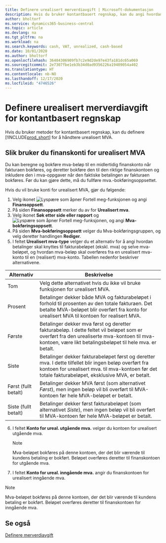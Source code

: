 ```yaml
---
title: Definere urealisert merverdiavgift | Microsoft-dokumentasjon
description: Hvis du bruker kontantbasert regnskap, kan du angi hvordan urealisert MVA for salg og innkjøp skal håndteres.
author: bholtorf
ms.service: dynamics365-business-central
ms.topic: article
ms.devlang: na
ms.tgt_pltfrm: na
ms.workload: na
ms.search.keywords: cash, VAT, unrealized, cash-based
ms.date: 10/01/2020
ms.author: bholtorf
ms.openlocfilehash: 36404306909fb7c2e9d2de97e43fa181dc65a069
ms.sourcegitcommit: 2e7307fbe1eb3b34d0ad9356226a19409054a402
ms.translationtype: HT
ms.contentlocale: nb-NO
ms.lasthandoff: 12/17/2020
ms.locfileid: "4746526"
---
```

# <a name="set-up-unrealized-vat-for-cash-based-accounting"></a>Definere urealisert merverdiavgift for kontantbasert regnskap
Hvis du bruker metoder for kontantbasert regnskap, kan du definere [!INCLUDE[prod_short](includes/prod_short.md)] for å håndtere urealisert MVA.

## <a name="to-use-general-ledger-accounts-for-unrealized-vat"></a>Slik bruker du finanskonti for urealisert MVA
Du kan beregne og bokføre mva-beløp til en midlertidig finanskonto når fakturaen bokføres, og deretter bokføre den til den riktige finanskontoen og inkludere den i mva-oppgaver når den faktiske betalingen av fakturaen bokføres. Før du kan gjøre dette, må du fullføre mva.-bokføringsoppsettet.

Hvis du vil bruke konti for urealisert MVA, gjør du følgende:
1. Velg ikonet ![Lyspære som åpner Fortell meg-funksjonen](media/ui-search/search_small.png "Fortell hva du vil gjøre") og angi **Finansoppsett**.
2. På siden **Finansoppsett** merker du av for **Urealisert mva**.
3. Velg ikonet **Søk etter side eller rapport** og ![Lyspære som åpner Fortell meg-funksjonen](media/ui-search/search_small.png "Fortell hva du vil gjøre"), og angi **Mva-bokføringsoppsett**.
4. På siden **Mva-bokføringsoppsett** velger du Mva-bokføringsgruppen, og velg deretter handlingen **Rediger**.
5. I feltet **Urealisert mva-type** velger du et alternativ for å angi hvordan betalinger skal knyttes til fakturabeløpet (ekskl. mva) og selve mva-beløpet, og hvordan mva-beløp skal overføres fra en urealisert mva-konto til en (realisert) mva-konto. Tabellen nedenfor beskriver alternativene.

| Alternativ | Beskrivelse |
| --- | --- |
| Tom | Velg dette alternativet hvis du ikke vil bruke funksjonen for urealisert MVA. |
| Prosent | Betalinger dekker både MVA og fakturabeløpet i forhold til prosenten av den totale fakturaen. Det betalte MVA-beløpet blir overført fra konto for urealisert MVA til kontoen for realisert MVA. |
| Første | Betalinger dekker mva først og deretter fakturabeløp. I dette feltet vil beløpet som er overført fra den urealiserte mva-kontoen til mva-kontoen, være likt betalingsbeløpet til hele mva. er betalt. |
| Siste | Betalinger dekker fakturabeløpet først og deretter mva. I dette tilfellet blir ingen beløp overført fra kontoen for urealisert mva. til mva-kontoen før det totale fakturabeløpet, eksklusive MVA, er betalt. |
| Først (fullt betalt) | Betalinger dekker MVA først (som alternativet _Først_), men ingen beløp vil bli overført til MVA-kontoen før hele MVA-beløpet er betalt. |
| Siste (fullt betalt) | Betalinger dekker først fakturabeløpet (som alternativet _Siste_), men ingen beløp vil bli overført til MVA-kontoen før hele MVA-beløpet er betalt. |

6. I feltet **Konto for ureal. utgående mva.** velger du kontoen for urealisert utgående mva.

    > [!NOTE]  
    > Mva-beløpet bokføres på denne kontoen, der det blir værende til kundens betaling er bokført. Beløpet overføres deretter til finanskontoen for utgående mva.
7. I feltet **Konto for ureal. inngående mva.** angir du finanskontoen for urealisert inngående mva.

> [!NOTE]  
> Mva-beløpet bokføres på denne kontoen, der det blir værende til kundens betaling er bokført. Beløpet overføres deretter til finanskontoen for inngående mva.

## <a name="see-also"></a>Se også
[Definere merverdiavgift](finance-setup-vat.md)
